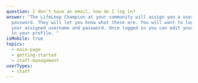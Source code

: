 ```yaml
---
question: I don't have an email, how do I log in?
answer: "The LifeLoop Champion at your community will assign you a username and
  password. They will let you know what these are. You will want to login with
  your assigned username and password. Once logged in you can edit your password
  in your profile. "
isMobile: true
topics:
  - main-page
  - getting-started
  - staff-management
userTypes:
  - staff
---
```

